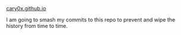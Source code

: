 [cary0x.github.io](https://cary0x.github.io)

I am going to smash my commits to this repo to prevent and wipe the history from time to time.